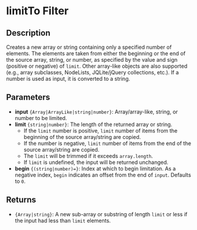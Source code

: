 # limitTo Filter

## Description

Creates a new array or string containing only a specified number of elements.
The elements are taken from either the beginning or the end of the source array,
string, or number, as specified by the value and sign (positive or negative) of
`limit`. Other array-like objects are also supported (e.g., array subclasses,
NodeLists, JQLite/jQuery collections, etc.). If a number is used as input, it is
converted to a string.

## Parameters

- **input** `{Array|ArrayLike|string|number}`: Array/array-like, string, or
  number to be limited.
- **limit** `{string|number}`: The length of the returned array or string.
  - If the `limit` number is positive, `limit` number of items from the
    beginning of the source array/string are copied.
  - If the number is negative, `limit` number of items from the end of the
    source array/string are copied.
  - The `limit` will be trimmed if it exceeds `array.length`.
  - If `limit` is undefined, the input will be returned unchanged.
- **begin** `{(string|number)=}`: Index at which to begin limitation. As a
  negative index, `begin` indicates an offset from the end of `input`. Defaults
  to `0`.

## Returns

- `{Array|string}`: A new sub-array or substring of length `limit` or less if
  the input had less than `limit` elements.
